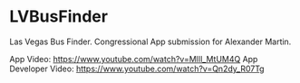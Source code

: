 LVBusFinder
===========

Las Vegas Bus Finder. Congressional App submission for Alexander Martin.

App Video: https://www.youtube.com/watch?v=MlIl_MtUM4Q
App Developer Video: https://www.youtube.com/watch?v=Qn2dy_R07Tg